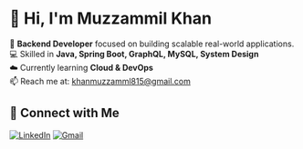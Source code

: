 # 👋 Hi, I'm Muzzammil Khan

🚀 **Backend Developer** focused on building scalable real-world applications.  
💻 Skilled in **Java, Spring Boot, GraphQL, MySQL, System Design**  
☁️ Currently learning **Cloud & DevOps**  
📫 Reach me at: khanmuzzamml815@gmail.com

## 🔗 Connect with Me
[![LinkedIn](https://img.shields.io/badge/LinkedIn-blue?logo=linkedin&style=for-the-badge)](https://www.linkedin.com/in/muzammil-khan-6b7838377)
[![Gmail](https://img.shields.io/badge/Gmail-red?logo=gmail&style=for-the-badge)](mailto:khanmuzzamml815@gmail.com)
